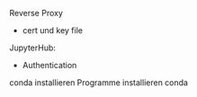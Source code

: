 Reverse Proxy
- cert und key file

JupyterHub:
- Authentication

conda installieren
Programme installieren conda
